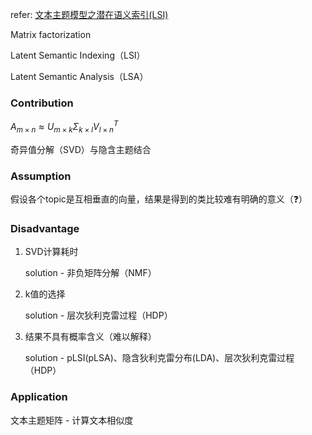 refer: [文本主题模型之潜在语义索引(LSI)](https://www.cnblogs.com/pinard/p/6805861.html)



Matrix factorization



Latent Semantic Indexing（LSI）

Latent Semantic Analysis（LSA）

### Contribution

$A_{m \times n} \approx U_{m \times k} \Sigma_{k \times l} V^T_{l \times n}$

奇异值分解（SVD）与隐含主题结合

### Assumption

假设各个topic是互相垂直的向量，结果是得到的类比较难有明确的意义（:question:）



### Disadvantage

1. SVD计算耗时

   solution - 非负矩阵分解（NMF）

2. k值的选择

   solution - 层次狄利克雷过程（HDP）

3. 结果不具有概率含义（难以解释）

   solution - pLSI(pLSA)、隐含狄利克雷分布(LDA)、层次狄利克雷过程（HDP）



### Application

文本主题矩阵 - 计算文本相似度



